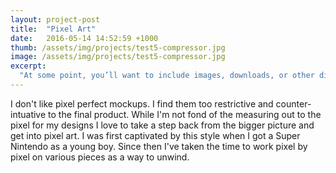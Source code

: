 ```yaml
---
layout: project-post
title:  "Pixel Art"
date:   2016-05-14 14:52:59 +1000
thumb: /assets/img/projects/test5-compressor.jpg
image: /assets/img/projects/test5-compressor.jpg
excerpt:
  "At some point, you’ll want to include images, downloads, or other digital assets along with your text content. One common solution is to create a folder in the root of the project directory called something like assets."
---
```

I don't like pixel perfect mockups. I find them too restrictive and counter-intuative to the final product. While I'm not fond of the measuring out to the pixel for my designs I love to take a step back from the bigger picture and get into pixel art. I was first captivated by this style when I got a Super Nintendo as a young boy. Since then I've taken the time to work pixel by pixel on various pieces as a way to unwind.

<!-- <div class="grid js-masonry">
  <div class="grid-item"><img src="/assets/img/projects/pixel-art/Super-Mario.png"/></div>
  <div class="grid-item grid-item--width2"><img src="/assets/img/projects/pixel-art/Fireworks.gif"/> </div>
  <div class="grid-item"><img src="/assets/img/projects/pixel-art/drama-masks_social.png"/></div>
  <div class="grid-item"><img src="/assets/img/projects/pixel-art/eaten-elephant-social-media.png"/></div>
  <div class="grid-item"><img src="/assets/img/projects/pixel-art/mad-hatters-hat-social-media.png"/></div>
  <div class="grid-item grid-item--width2"><img src="/assets/img/projects/pixel-art/josh_billboard_new.png"/> </div>
  <div class="grid-item"><img src="/assets/img/projects/pixel-art/meat-sandwich_socialMedia.png"/></div>
  <div class="grid-item"><img src="/assets/img/projects/pixel-art/octopus2.png"/></div>
  <div class="grid-item grid-item--width2"><img src="/assets/img/projects/pixel-art/quitting-time-2.png"/></div>
  <div class="grid-item"><img src="/assets/img/projects/pixel-art/josh_portrait_social.png"/></div>
  <div class="grid-item grid-item--width2"><img src="/assets/img/projects/pixel-art/Building_2.png"/> </div>
  <div class="grid-item"><img src="/assets/img/projects/pixel-art/Man-Sitting-on-his-Chair.png"/></div>
  <div class="grid-item"><img src="/assets/img/projects/pixel-art/explorer.png"/></div>
  <div class="grid-item"><img src="/assets/img/projects/pixel-art/books-apple.png"/></div>

</div> -->